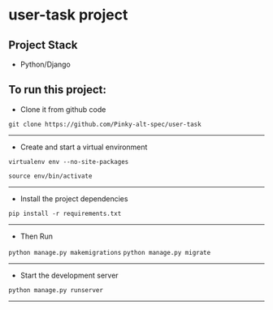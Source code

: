 # user-task project

## Project Stack 
- Python/Django

## To run this project:

- Clone it from github code

```git clone https://github.com/Pinky-alt-spec/user-task ```

---

- Create and start a virtual environment

```virtualenv env --no-site-packages```

```source env/bin/activate```

---

- Install the project dependencies

```pip install -r requirements.txt```

---

- Then Run

```python manage.py makemigrations```
```python manage.py migrate```

---

- Start the development server

```python manage.py runserver```

---
   
